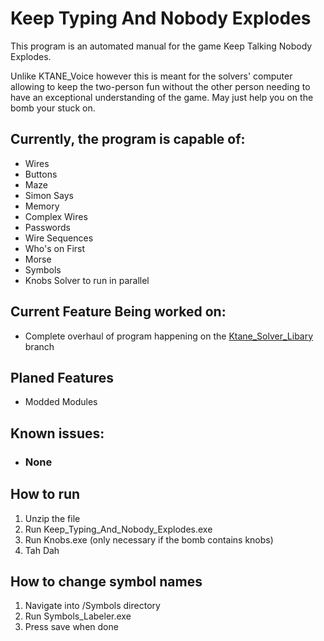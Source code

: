 # Keep Typing And Nobody Explodes

This program is an automated manual for the game Keep Talking Nobody Explodes.

Unlike KTANE_Voice however this is meant for the solvers' computer allowing to keep the two-person fun without the other
person needing to have an exceptional understanding of the game. May just help you on the bomb your stuck on.

## Currently, the program is capable of:

* Wires
* Buttons
* Maze
* Simon Says
* Memory
* Complex Wires
* Passwords
* Wire Sequences
* Who's on First
* Morse
* Symbols
* Knobs Solver to run in parallel

## Current Feature Being worked on:

* Complete overhaul of program happening on
  the [Ktane_Solver_Libary](https://github.com/Theproccy/Keep_Typing_And_Nobody_Explodes__/tree/Ktane_Solver_Libary)
  branch
## Planed Features

* Modded Modules

## Known issues:

* ### None

## How to run

1. Unzip the file
2. Run Keep_Typing_And_Nobody_Explodes.exe
3. Run Knobs.exe (only necessary if the bomb contains knobs)
4. Tah Dah

## How to change symbol names

1. Navigate into /Symbols directory
2. Run Symbols_Labeler.exe
3. Press save when done
